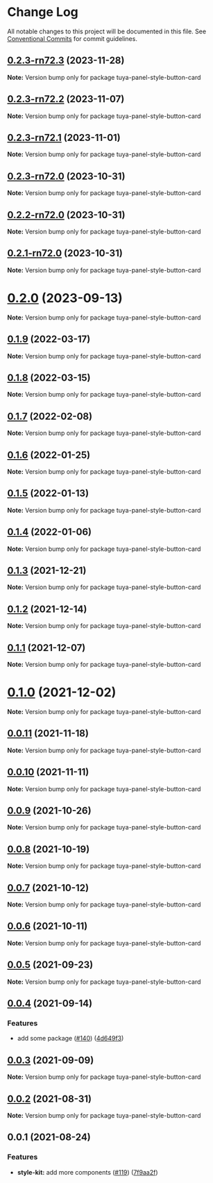 # Change Log

All notable changes to this project will be documented in this file.
See [Conventional Commits](https://conventionalcommits.org) for commit guidelines.

## [0.2.3-rn72.3](https://github.com/tuya/tuya-panel-kit/compare/tuya-panel-style-button-card@0.2.3-rn72.2...tuya-panel-style-button-card@0.2.3-rn72.3) (2023-11-28)

**Note:** Version bump only for package tuya-panel-style-button-card





## [0.2.3-rn72.2](https://github.com/tuya/tuya-panel-kit/compare/tuya-panel-style-button-card@0.2.3-rn72.1...tuya-panel-style-button-card@0.2.3-rn72.2) (2023-11-07)

**Note:** Version bump only for package tuya-panel-style-button-card





## [0.2.3-rn72.1](https://github.com/tuya/tuya-panel-kit/compare/tuya-panel-style-button-card@0.2.3-rn72.0...tuya-panel-style-button-card@0.2.3-rn72.1) (2023-11-01)

**Note:** Version bump only for package tuya-panel-style-button-card





## [0.2.3-rn72.0](https://github.com/tuya/tuya-panel-kit/compare/tuya-panel-style-button-card@0.2.2-rn72.0...tuya-panel-style-button-card@0.2.3-rn72.0) (2023-10-31)

**Note:** Version bump only for package tuya-panel-style-button-card





## [0.2.2-rn72.0](https://github.com/tuya/tuya-panel-kit/compare/tuya-panel-style-button-card@0.2.1-rn72.0...tuya-panel-style-button-card@0.2.2-rn72.0) (2023-10-31)

**Note:** Version bump only for package tuya-panel-style-button-card





## [0.2.1-rn72.0](https://github.com/tuya/tuya-panel-kit/compare/tuya-panel-style-button-card@0.2.0...tuya-panel-style-button-card@0.2.1-rn72.0) (2023-10-31)

**Note:** Version bump only for package tuya-panel-style-button-card





# [0.2.0](https://github.com/tuya/tuya-panel-kit/compare/tuya-panel-style-button-card@0.1.9...tuya-panel-style-button-card@0.2.0) (2023-09-13)

**Note:** Version bump only for package tuya-panel-style-button-card





## [0.1.9](https://github.com/tuya/tuya-panel-kit/compare/tuya-panel-style-button-card@0.1.8...tuya-panel-style-button-card@0.1.9) (2022-03-17)

**Note:** Version bump only for package tuya-panel-style-button-card





## [0.1.8](https://github.com/tuya/tuya-panel-kit/compare/tuya-panel-style-button-card@0.1.7...tuya-panel-style-button-card@0.1.8) (2022-03-15)

**Note:** Version bump only for package tuya-panel-style-button-card





## [0.1.7](https://github.com/tuya/tuya-panel-kit/compare/tuya-panel-style-button-card@0.1.6...tuya-panel-style-button-card@0.1.7) (2022-02-08)

**Note:** Version bump only for package tuya-panel-style-button-card





## [0.1.6](https://github.com/tuya/tuya-panel-kit/compare/tuya-panel-style-button-card@0.1.5...tuya-panel-style-button-card@0.1.6) (2022-01-25)

**Note:** Version bump only for package tuya-panel-style-button-card





## [0.1.5](https://github.com/tuya/tuya-panel-kit/compare/tuya-panel-style-button-card@0.1.4...tuya-panel-style-button-card@0.1.5) (2022-01-13)

**Note:** Version bump only for package tuya-panel-style-button-card





## [0.1.4](https://github.com/tuya/tuya-panel-kit/compare/tuya-panel-style-button-card@0.1.3...tuya-panel-style-button-card@0.1.4) (2022-01-06)

**Note:** Version bump only for package tuya-panel-style-button-card





## [0.1.3](https://github.com/tuya/tuya-panel-kit/compare/tuya-panel-style-button-card@0.1.2...tuya-panel-style-button-card@0.1.3) (2021-12-21)

**Note:** Version bump only for package tuya-panel-style-button-card





## [0.1.2](https://github.com/tuya/tuya-panel-kit/compare/tuya-panel-style-button-card@0.1.1...tuya-panel-style-button-card@0.1.2) (2021-12-14)

**Note:** Version bump only for package tuya-panel-style-button-card





## [0.1.1](https://github.com/tuya/tuya-panel-kit/compare/tuya-panel-style-button-card@0.0.11...tuya-panel-style-button-card@0.1.1) (2021-12-07)

**Note:** Version bump only for package tuya-panel-style-button-card





# [0.1.0](https://github.com/tuya/tuya-panel-kit/compare/tuya-panel-style-button-card@0.0.11...tuya-panel-style-button-card@0.1.0) (2021-12-02)

**Note:** Version bump only for package tuya-panel-style-button-card





## [0.0.11](https://github.com/tuya/tuya-panel-kit/compare/tuya-panel-style-button-card@0.0.10...tuya-panel-style-button-card@0.0.11) (2021-11-18)

**Note:** Version bump only for package tuya-panel-style-button-card





## [0.0.10](https://github.com/tuya/tuya-panel-kit/compare/tuya-panel-style-button-card@0.0.9...tuya-panel-style-button-card@0.0.10) (2021-11-11)

**Note:** Version bump only for package tuya-panel-style-button-card





## [0.0.9](https://github.com/tuya/tuya-panel-kit/compare/tuya-panel-style-button-card@0.0.8...tuya-panel-style-button-card@0.0.9) (2021-10-26)

**Note:** Version bump only for package tuya-panel-style-button-card





## [0.0.8](https://github.com/tuya/tuya-panel-kit/compare/tuya-panel-style-button-card@0.0.6...tuya-panel-style-button-card@0.0.8) (2021-10-19)

**Note:** Version bump only for package tuya-panel-style-button-card





## [0.0.7](https://github.com/tuya/tuya-panel-kit/compare/tuya-panel-style-button-card@0.0.6...tuya-panel-style-button-card@0.0.7) (2021-10-12)

**Note:** Version bump only for package tuya-panel-style-button-card





## [0.0.6](https://github.com/tuya/tuya-panel-kit/compare/tuya-panel-style-button-card@0.0.5...tuya-panel-style-button-card@0.0.6) (2021-10-11)

**Note:** Version bump only for package tuya-panel-style-button-card





## [0.0.5](https://github.com/tuya/tuya-panel-kit/compare/tuya-panel-style-button-card@0.0.4...tuya-panel-style-button-card@0.0.5) (2021-09-23)

**Note:** Version bump only for package tuya-panel-style-button-card





## [0.0.4](https://github.com/tuya/tuya-panel-kit/compare/tuya-panel-style-button-card@0.0.3...tuya-panel-style-button-card@0.0.4) (2021-09-14)


### Features

* add some package ([#140](https://github.com/tuya/tuya-panel-kit/issues/140)) ([4d649f3](https://github.com/tuya/tuya-panel-kit/commit/4d649f3020ac96bc9aa16c0d27f925b13244317c))





## [0.0.3](https://github.com/tuya/tuya-panel-kit/compare/tuya-panel-style-button-card@0.0.2...tuya-panel-style-button-card@0.0.3) (2021-09-09)

**Note:** Version bump only for package tuya-panel-style-button-card





## [0.0.2](https://github.com/tuya/tuya-panel-kit/compare/tuya-panel-style-button-card@0.0.1...tuya-panel-style-button-card@0.0.2) (2021-08-31)

**Note:** Version bump only for package tuya-panel-style-button-card





## 0.0.1 (2021-08-24)


### Features

* **style-kit:** add more components ([#119](https://github.com/tuya/tuya-panel-kit/issues/119)) ([7f9aa2f](https://github.com/tuya/tuya-panel-kit/commit/7f9aa2fecf01c73760eeb88fcc09703ccef3afca))
